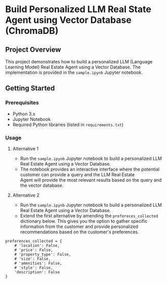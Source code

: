 # Build Personalized LLM Real State Agent using Vector Database (ChromaDB)

## Project Overview

This project demonstrates how to build a personalized LLM (Language Learning Model) Real Estate Agent using a Vector Database. The implementation is provided in the `sample.ipynb` Jupyter notebook.

## Getting Started

### Prerequisites

- Python 3.x
- Jupyter Notebook
- Required Python libraries (listed in `requirements.txt`)


### Usage

1. Alternative 1 
    - Run the `sample.ipynb` Jupyter notebook to build a personalized LLM Real Estate Agent using a Vector Database.
    - The notebook provides an interactive interface where the potential customer can provide a query and the LLM Real Estate  
      Agent will provide the most relevant results based on the query and the vector database.

2. Alternative 2
    - Run the `sample.ipynb` Jupyter notebook to build a personalized LLM Real Estate Agent using a Vector Database.
    - Extend the first alternative by amending the ```prefereces_collected``` dictionary below. This gives you the option to 
      gather specific information from the customer and provide personalized recommendations based on the customer's preferences.

```
preferences_collected = {
    # 'location': False,
    # 'price': False,
    # 'property_type': False,
    # 'size': False,
    # 'amenities': False,
    # 'style': False,
    'description': False
}

